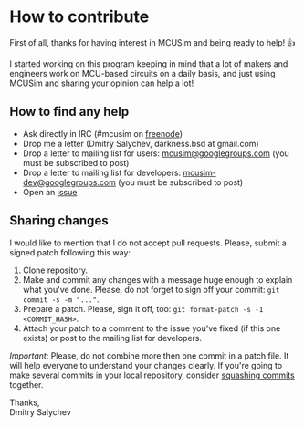 # How to contribute

First of all, thanks for having interest in MCUSim and being ready to help!
:+1:

I started working on this program keeping in mind that a lot of makers and
engineers work on MCU-based circuits on a daily basis, and just using MCUSim
and sharing your opinion can help a lot!

## How to find any help

* Ask directly in IRC (#mcusim on [freenode](https://webchat.freenode.net/))
* Drop me a letter (Dmitry Salychev, darkness.bsd at gmail.com)
* Drop a letter to mailing list for users: mcusim@googlegroups.com
(you must be subscribed to post)
* Drop a letter to mailing list for developers: mcusim-dev@googlegroups.com
(you must be subscribed to post)
* Open an [issue](https://github.com/dsalychev/mcusim/issues)

## Sharing changes

I would like to mention that I do not accept pull requests. Please, submit
a signed patch following this way:

1. Clone repository.
2. Make and commit any changes with a message huge enough to explain what
you've done. Please, do not forget to sign off your commit:
`git commit -s -m "..."`.
3. Prepare a patch. Please, sign it off, too:
`git format-patch -s -1 <COMMIT_HASH>`.
4. Attach your patch to a comment to the issue you've fixed
(if this one exists) or post to the mailing list for developers.

_Important_: Please, do not combine more then one commit in a patch file.
It will help everyone to understand your changes clearly. If you're going
to make several commits in your local repository, consider
[squashing commits](https://stackoverflow.com/a/5201642/2667262) together.

Thanks,  
Dmitry Salychev
